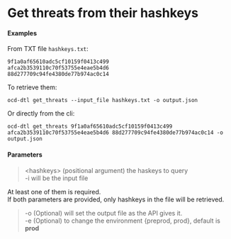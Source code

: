 # Get threats from their hashkeys

#### Examples

From TXT file `hashkeys.txt`:

    9f1a0af65610adc5cf10159f0413c499
    afca2b3539110c70f53755e4eae5b4d6
    88d277709c94fe4380de77b974ac0c14

To retrieve them:
    
    ocd-dtl get_threats --input_file hashkeys.txt -o output.json

Or directly from the cli:
    
    ocd-dtl get_threats 9f1a0af65610adc5cf10159f0413c499 afca2b3539110c70f53755e4eae5b4d6 88d277709c94fe4380de77b974ac0c14 -o output.json

#### Parameters

> <hashkeys\> (positional argument) the haskeys to query   
> -i will be the input file  

At least one of them is required.  
If both parameters are provided, only hashkeys in the file will be retrieved. 

> -o (Optional) will set the output file as the API gives it.  
> -e (Optional) to change the environment {preprod, prod},  default is **prod**  
